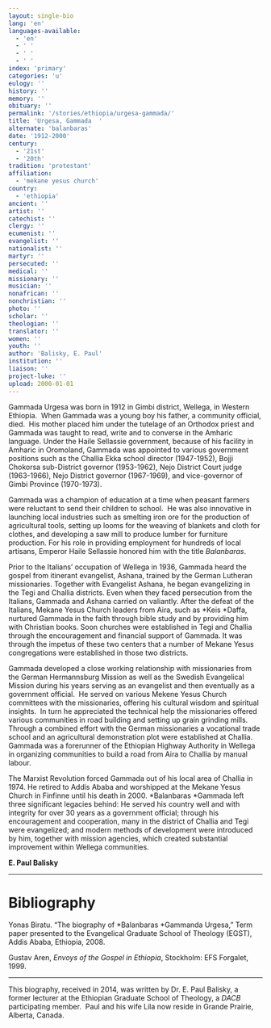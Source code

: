 ```yaml
---
layout: single-bio
lang: 'en'
languages-available:
  - 'en'
  - ' '
  - ' '
  - ' '
index: 'primary'
categories: 'u'
eulogy: ''
history: ''
memory: ''
obituary: ''
permalink: '/stories/ethiopia/urgesa-gammada/'
title: 'Urgesa, Gammada  '
alternate: 'balanbaras'
date: '1912-2000'
century:
  - '21st'
  - '20th'
tradition: 'protestant'
affiliation:
  - 'mekane yesus church'
country:
  - 'ethiopia'
ancient: ''
artist: ''
catechist: ''
clergy: ''
ecumenist: ''
evangelist: ''
nationalist: ''
martyr: ''
persecuted: ''
medical: ''
missionary: ''
musician: ''
nonafrican: ''
nonchristian: ''
photo: ''
scholar: ''
theologian: ''
translator: ''
women: ''
youth: ''
author: 'Balisky, E. Paul'
institution: ''
liaison: ''
project-luke: ''
upload: 2000-01-01
---
```



Gammada Urgesa was born in 1912 in Gimbi  district, Wellega, in Western Ethiopia.   When Gammada was a young boy his father, a community official, died.  His mother placed him under the tutelage of  an Orthodox priest and Gammada was taught to read, write and to converse in the  Amharic language. Under the Haile Sellassie government, because  of his facility in Amharic in Oromoland, Gammada was appointed to various  government positions such as the Challia Ekka school director (1947-1952),  Bojji Chokorsa sub-District governor (1953-1962), Nejo  District Court judge (1963-1966), Nejo District governor (1967-1969), and vice-governor  of Gimbi Province (1970-1973).

Gammada was a champion of education at a  time when peasant farmers were reluctant to send their children to school.  He was also innovative in launching local  industries such as smelting iron ore for the production of agricultural tools, setting  up looms for the weaving of blankets and cloth for clothes, and developing a  saw mill to produce lumber for furniture production. For his role in providing employment for hundreds  of local artisans, Emperor Haile Sellassie honored him with the title *Balanbaras*.

Prior to the Italians&rsquo; occupation of  Wellega in 1936, Gammada heard the gospel from itinerant evangelist, Ashana,  trained by the German Lutheran missionaries.  Together with Evangelist Ashana, he began evangelizing in the Tegi and Challia  districts. Even when they faced  persecution from the Italians, Gammada and Ashana carried on valiantly. After the defeat of the Italians, Mekane  Yesus Church leaders from Aira, such as *Keis *Daffa, nurtured Gammada in the faith through bible study and by providing  him with Christian books. Soon churches  were established in Tegi and Challia through the encouragement and financial  support of Gammada. It was through the  impetus of these two centers that a number of Mekane Yesus congregations were  established in those two districts.

Gammada developed a close working relationship  with missionaries from the German Hermannsburg Mission as well as the Swedish  Evangelical Mission during his years serving as an evangelist and then  eventually as a government official.  He  served on various Mekene Yesus Church committees with the missionaries,  offering his cultural wisdom and spiritual insights.  In turn he appreciated the technical help the  missionaries offered various communities in road building and setting up grain  grinding mills.  Through a combined  effort with the German missionaries a vocational trade school and an  agricultural demonstration plot were established at Challia. Gammada was a forerunner of the Ethiopian  Highway Authority in Wellega in organizing communities to build a road from  Aira to Challia by manual labour.

The Marxist Revolution forced Gammada out  of his local area of Challia in 1974. He  retired to Addis Ababa and worshipped at the Mekane Yesus Church in Finfinne  until his death in 2000. *Balanbaras *Gammada left three  significant legacies behind: He served  his country well and with integrity for over 30 years as a government official;  through his encouragement and cooperation, many in the district of Challia and  Tegi were evangelized; and modern methods of development were introduced by  him, together with mission agencies, which created substantial improvement within  Wellega communities.

**E. Paul Balisky**

---

# Bibliography

Yonas Biratu. &ldquo;The biography of *Balanbaras *Gammanda Urgesa,&rdquo; Term paper presented  to the Evangelical Graduate School of Theology (EGST), Addis Ababa, Ethiopia,  2008.

Gustav Aren, *Envoys of the Gospel in Ethiopia*, Stockholm: EFS Forgalet, 1999.

---

This biography, received in 2014, was  written by Dr. E. Paul Balisky, a former lecturer at the Ethiopian Graduate School  of Theology, a *DACB* participating member.  Paul and his wife Lila now reside in Grande  Prairie, Alberta, Canada.